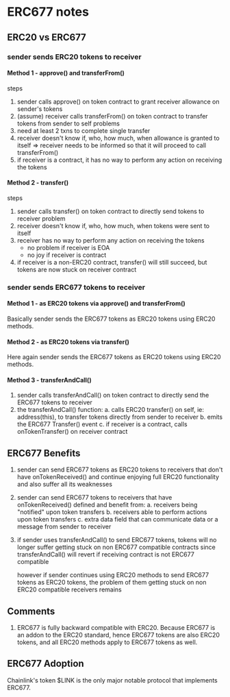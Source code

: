 # ERC677 notes

## ERC20 vs ERC677

### sender sends ERC20 tokens to receiver ##################################################
#### Method 1 - approve() and transferFrom()
steps
1. sender calls approve() on token contract to grant receiver allowance on sender's tokens
2. (assume) receiver calls transferFrom() on token contract to transfer tokens from sender
   to self
problems
1. need at least 2 txns to complete single transfer
2. receiver doesn't know if, who, how much, when allowance is granted to itself
   => receiver needs to be informed so that it will proceed to call transferFrom()
3. if receiver is a contract, it has no way to perform any action on receiving the tokens

#### Method 2 - transfer()
steps
1. sender calls transfer() on token contract to directly send tokens to receiver
problem
1. receiver doesn't know if, who, how much, when tokens were sent to itself
2. receiver has no way to perform any action on receiving the tokens
   - no problem if receiver is EOA
   - no joy if receiver is contract
3. if receiver is a non-ERC20 contract, transfer() will still succeed, but tokens are now
   stuck on receiver contract

### sender sends ERC677 tokens to receiver #################################################
#### Method 1 - as ERC20 tokens via approve() and transferFrom()
Basically sender sends the ERC677 tokens as ERC20 tokens using ERC20 methods.

#### Method 2 - as ERC20 tokens via transfer()
Here again sender sends the ERC677 tokens as ERC20 tokens using ERC20 methods.

#### Method 3 - transferAndCall()
1. sender calls transferAndCall() on token contract to directly send the ERC677 tokens to receiver
2. the transferAndCall() function:
   a. calls ERC20 transfer() on self, ie: address(this), to transfer tokens directly from sender to receiver
   b. emits the ERC677 Transfer() event
   c. if receiver is a contract, calls onTokenTransfer() on receiver contract

## ERC677 Benefits
1. sender can send ERC677 tokens as ERC20 tokens to receivers that don't have onTokenReceived() and continue
   enjoying full ERC20 functionality and also suffer all its weaknesses
2. sender can send ERC677 tokens to receivers that have onTokenReceived() defined and benefit from:
   a. receivers being "notified" upon token transfers
   b. receivers able to perform actions upon token transfers
   c. extra data field that can communicate data or a message from sender to receiver
3. if sender uses transferAndCall() to send ERC677 tokens, tokens will no longer suffer getting stuck on
   non ERC677 compatible contracts since transferAndCall() will revert if receiving contract is not ERC677
   compatible
   
   however if sender continues using ERC20 methods to send ERC677 tokens as ERC20 tokens, the problem of
   them getting stuck on non ERC20 compatible receivers remains

## Comments
1. ERC677 is fully backward compatible with ERC20.
   Because ERC677 is an addon to the ERC20 standard, hence ERC677 tokens are also ERC20 tokens, and all
   ERC20 methods apply to ERC677 tokens as well.

## ERC677 Adoption
Chainlink's token $LINK is the only major notable protocol that implements ERC677.